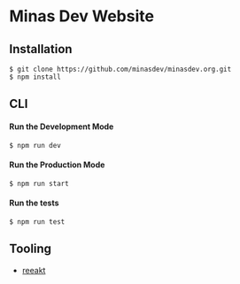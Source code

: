 # Minas Dev Website

## Installation

```
$ git clone https://github.com/minasdev/minasdev.org.git
$ npm install
```

## CLI

#### Run the Development Mode

```
$ npm run dev
```

#### Run the Production Mode

```
$ npm run start
```

#### Run the tests

```
$ npm run test
```

## Tooling

- [reeakt](https://github.com/obetomuniz/reeakt)
